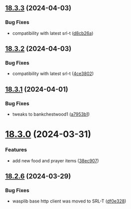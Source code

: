 ## [18.3.3](https://github.com/Torwent/WaspLib/compare/v18.3.2...v18.3.3) (2024-04-03)


### Bug Fixes

* compatibility with latest srl-t ([d8cb26a](https://github.com/Torwent/WaspLib/commit/d8cb26a8ba0f3c073a7c08ed622aadbc94d6eb3b))



## [18.3.2](https://github.com/Torwent/WaspLib/compare/v18.3.1...v18.3.2) (2024-04-03)


### Bug Fixes

* compatibility with latest srl-t ([4ce3802](https://github.com/Torwent/WaspLib/commit/4ce380221f77fc0f0ae1ad821ab2c58afa97d8f4))



## [18.3.1](https://github.com/Torwent/WaspLib/compare/v18.3.0...v18.3.1) (2024-04-01)


### Bug Fixes

* tweaks to bankchestwood1 ([a7953b1](https://github.com/Torwent/WaspLib/commit/a7953b1a3c87a4503a16e8f4184c1af6558bf9d8))



# [18.3.0](https://github.com/Torwent/WaspLib/compare/v18.2.6...v18.3.0) (2024-03-31)


### Features

* add new food and prayer items ([38ec907](https://github.com/Torwent/WaspLib/commit/38ec90718396b15b479b9918da7c336d3586bb4a))



## [18.2.6](https://github.com/Torwent/WaspLib/compare/v18.2.5...v18.2.6) (2024-03-29)


### Bug Fixes

* wasplib base http client was moved to SRL-T ([df0e328](https://github.com/Torwent/WaspLib/commit/df0e32816b65acbf948607596a00c84520c5a0d6))



